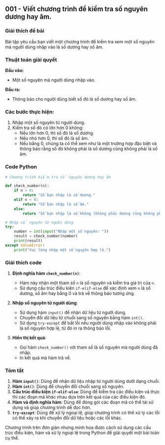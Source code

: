 ## 001 - Viết chương trình để kiểm tra số nguyên dương hay âm.

### Giải thích đề bài

Bài tập yêu cầu bạn viết một chương trình để kiểm tra xem một số nguyên mà người dùng nhập vào là số dương hay số âm.

### Thuật toán giải quyết

**Đầu vào:**

- Một số nguyên mà người dùng nhập vào.

**Đầu ra:**

- Thông báo cho người dùng biết số đó là số dương hay số âm.

### Các bước thực hiện:

1. Nhập một số nguyên từ người dùng.
2. Kiểm tra số đó có lớn hơn 0 không:
   - Nếu lớn hơn 0, thì số đó là số dương.
   - Nếu nhỏ hơn 0, thì số đó là số âm.
   - Nếu bằng 0, chúng ta có thể xem như là một trường hợp đặc biệt và thông báo rằng số đó không phải là số dương cũng không phải là số âm.

### Code Python

```python
# Chương trình kiểm tra số nguyên dương hay âm

def check_number(n):
    if n > 0:
        return "Số bạn nhập là số dương."
    elif n < 0:
        return "Số bạn nhập là số âm."
    else:
        return "Số bạn nhập là số không (không phải dương cũng không phải âm)."

# Nhập số nguyên từ người dùng
try:
    number = int(input("Nhập một số nguyên: "))
    result = check_number(number)
    print(result)
except ValueError:
    print("Vui lòng nhập một số nguyên hợp lệ.")
```

### Giải thích code

1. **Định nghĩa hàm `check_number(n)`**:

   - Hàm này nhận một tham số `n` là số nguyên và kiểm tra giá trị của `n`.
   - Sử dụng cấu trúc điều kiện `if-elif-else` để xác định xem `n` là số dương, số âm hay bằng 0 và trả về thông báo tương ứng.

2. **Nhập số nguyên từ người dùng**:

   - Sử dụng hàm `input()` để nhận dữ liệu từ người dùng.
   - Chuyển đổi dữ liệu từ chuỗi sang số nguyên bằng hàm `int()`.
   - Sử dụng `try-except` để bắt lỗi nếu người dùng nhập vào không phải là số nguyên hợp lệ, từ đó in ra thông báo lỗi.

3. **Hiển thị kết quả**:
   - Gọi hàm `check_number()` với tham số là số nguyên mà người dùng đã nhập.
   - In kết quả mà hàm trả về.

### Tóm tắt

1. **Hàm `input()`**: Dùng để nhận dữ liệu nhập từ người dùng dưới dạng chuỗi.
2. **Hàm `int()`**: Dùng để chuyển đổi chuỗi sang số nguyên.
3. **Cấu trúc điều kiện `if-elif-else`**: Dùng để kiểm tra các điều kiện và thực thi các đoạn mã khác nhau dựa trên kết quả của các điều kiện đó.
4. **Hàm và định nghĩa hàm**: Dùng để đóng gói các đoạn mã có thể tái sử dụng và giúp chương trình dễ đọc hơn.
5. **`try-except`**: Dùng để xử lý ngoại lệ, giúp chương trình có thể xử lý các lỗi có thể xảy ra khi chuyển đổi dữ liệu hoặc các lỗi khác.

Chương trình trên đơn giản nhưng minh họa được cách sử dụng các cấu trúc điều kiện, hàm và xử lý ngoại lệ trong Python để giải quyết một bài toán cụ thể.